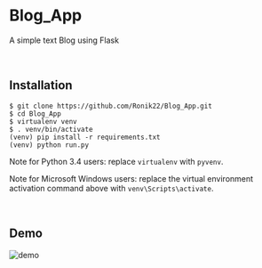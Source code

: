 # Blog_App
A simple text Blog using Flask

<br>

Installation
------------


    $ git clone https://github.com/Ronik22/Blog_App.git
    $ cd Blog_App
    $ virtualenv venv
    $ . venv/bin/activate
    (venv) pip install -r requirements.txt
    (venv) python run.py

Note for Python 3.4 users: replace `virtualenv` with `pyvenv`.

Note for Microsoft Windows users: replace the virtual environment activation command above with `venv\Scripts\activate`.

<br>

## Demo

![demo](./demo/demo.gif)